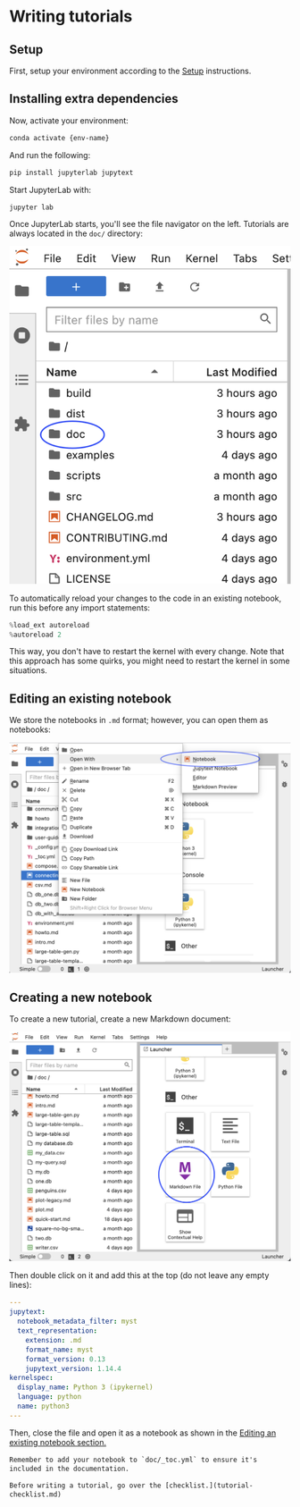 # Writing tutorials

## Setup

First, setup your environment according to the [Setup](../contributing/setup.md#setup) instructions.

## Installing extra dependencies

Now, activate your environment:

```sh
conda activate {env-name}
```

And run the following:

```sh
pip install jupyterlab jupytext
```

Start JupyterLab with:

```sh
jupyter lab
```

Once JupyterLab starts, you'll see the file navigator on the left. Tutorials are always located in the `doc/` directory:

![files](../assets/notebooks-files.png)

To automatically reload your changes to the code in an existing notebook, run this before any import statements:

```python
%load_ext autoreload
%autoreload 2
```

This way, you don't have to restart the kernel with every change. Note that this approach has some quirks, you might need to restart the kernel in some situations.

## Editing an existing notebook

We store the notebooks in `.md` format; however, you can open them as notebooks:

![files](../assets/notebooks-open.png)

## Creating a new notebook

To create a new tutorial, create a new Markdown document:


![files](../assets/notebooks-markdown.png)

Then double click on it and add this at the top (do not leave any empty lines):

```yaml
---
jupytext:
  notebook_metadata_filter: myst
  text_representation:
    extension: .md
    format_name: myst
    format_version: 0.13
    jupytext_version: 1.14.4
kernelspec:
  display_name: Python 3 (ipykernel)
  language: python
  name: python3
---
```

Then, close the file and open it as a notebook as shown in the [Editing an existing notebook section.](#editing-an-existing-notebook)

```{important}
Remember to add your notebook to `doc/_toc.yml` to ensure it's included in the documentation.
```

```{tip}
Before writing a tutorial, go over the [checklist.](tutorial-checklist.md)
```
